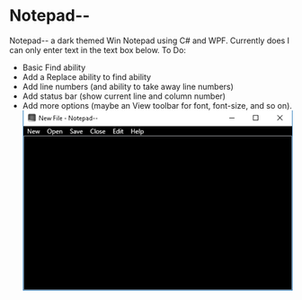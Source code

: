 # Notepad--
Notepad-- a dark themed Win Notepad using C# and WPF.
Currently does I can only enter text in the text box below. 
 To Do:
 *  Basic Find ability
 *  Add a Replace ability to find ability
 *  Add line numbers (and ability to take away line numbers)
 *  Add status bar (show current line and column number)
 *  Add more options (maybe an View toolbar for font, font-size, and so on).
![Notepad-- Screen shot](screenshot.PNG)

